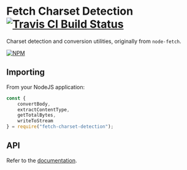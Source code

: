 # Fetch Charset Detection [![Travis CI Build Status](https://img.shields.io/travis/com/Richienb/fetch-charset-detection/master.svg?style=for-the-badge)](https://travis-ci.com/Richienb/fetch-charset-detection)

Charset detection and conversion utilities, originally from `node-fetch`.

[![NPM](https://nodei.co/npm/fetch-charset-detection.png?downloads=true&downloadRank=true&stars=true)](https://nodei.co/npm/fetch-charset-detection)

## Importing

From your NodeJS application:

```js
const {
    convertBody,
    extractContentType,
    getTotalBytes,
    writeToStream
} = require("fetch-charset-detection");
```

## API

Refer to the [documentation](https://richienb.github.io/fetch-charset-detection).
